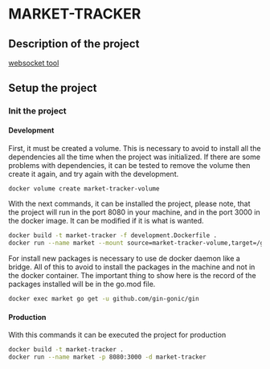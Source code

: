 # MARKET-TRACKER

## Description of the project

[websocket tool](https://github.com/nhooyr/websocket)

## Setup the project

### Init the project

#### Development

First, it must be created a volume. This is necessary to avoid to install all the dependencies all the time when the project was initialized. If there are some problems with dependencies, it can be tested to remove the volume then create it again, and try again with the development.

```bash
docker volume create market-tracker-volume
```

With the next commands, it can be installed the project, please note, that the project will run in the port 8080 in your machine, and in the port 3000 in the docker image. It can be modified if it is what is wanted.

```bash
docker build -t market-tracker -f development.Dockerfile .
docker run --name market --mount source=market-tracker-volume,target=/go -v $PWD:/home/market-tracker -p 8080:3000 -d market-tracker
```

For install new packages is necessary to use de docker daemon like a bridge. All of this to avoid to install the packages in the machine and not in the docker container. The important thing to show here is the record of the packages installed will be in the go.mod file.

```bash
docker exec market go get -u github.com/gin-gonic/gin
```

#### Production

With this commands it can be executed the project for production

```bash
docker build -t market-tracker .
docker run --name market -p 8080:3000 -d market-tracker
```

